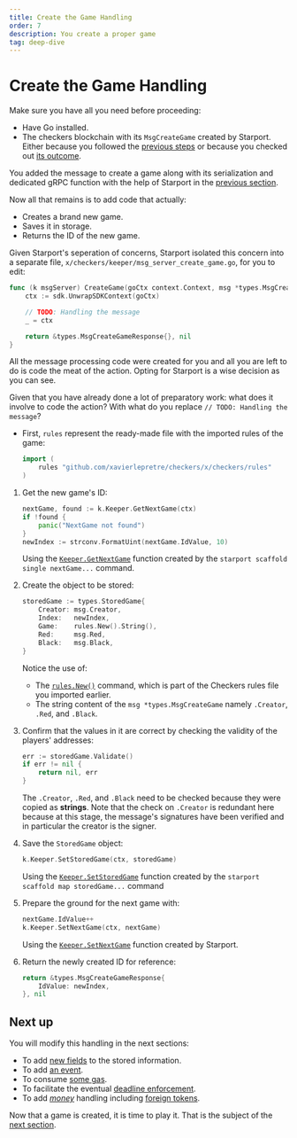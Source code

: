 ```yaml
---
title: Create the Game Handling
order: 7
description: You create a proper game
tag: deep-dive
---
```


# Create the Game Handling

<HighlightBox type="info">

Make sure you have all you need before proceeding:

* Have Go installed.
* The checkers blockchain with its `MsgCreateGame` created by Starport. Either because you followed the [previous steps](./03-starport-04-create-message) or because you checked out [its outcome](https://github.com/cosmos/b9-checkers-academy-draft/tree/create-game-msg).

</HighlightBox>

You added the message to create a game along with its serialization and dedicated gRPC function with the help of Starport in the [previous section](./03-starport-04-create-message).

Now all that remains is to add code that actually:

* Creates a brand new game.
* Saves it in storage.
* Returns the ID of the new game.

Given Starport's seperation of concerns, Starport isolated this concern into a separate file, `x/checkers/keeper/msg_server_create_game.go`, for you to edit:

```go [https://github.com/cosmos/b9-checkers-academy-draft/blob/e78cba34926ba0adee23febb1ce44774e2c466b3/x/checkers/keeper/msg_server_create_game.go#L10-L17]
func (k msgServer) CreateGame(goCtx context.Context, msg *types.MsgCreateGame) (*types.MsgCreateGameResponse, error) {
    ctx := sdk.UnwrapSDKContext(goCtx)

    // TODO: Handling the message
    _ = ctx

    return &types.MsgCreateGameResponse{}, nil
}
```

All the message processing code were created for you and all you are left to do is code the meat of the action. Opting for Starport is a wise decision as you can see.

Given that you have already done a lot of preparatory work: what does it involve to code the action? With what do you replace `// TODO: Handling the message`?

* First, `rules` represent the ready-made file with the imported rules of the game:

    ```go
    import (
        rules "github.com/xavierlepretre/checkers/x/checkers/rules"
    )
    ```

1. Get the new game's ID:

    ```go [https://github.com/cosmos/b9-checkers-academy-draft/blob/d59a74496a96018c57fdff72c443980c08416499/x/checkers/keeper/msg_server_create_game.go#L15-L19]
    nextGame, found := k.Keeper.GetNextGame(ctx)
    if !found {
        panic("NextGame not found")
    }
    newIndex := strconv.FormatUint(nextGame.IdValue, 10)
    ```

    Using the [`Keeper.GetNextGame`](https://github.com/cosmos/b9-checkers-academy-draft/blob/d59a74496a96018c57fdff72c443980c08416499/x/checkers/keeper/next_game.go#L17) function created by the `starport scaffold single nextGame...` command.

2. Create the object to be stored:

    ```go [https://github.com/cosmos/b9-checkers-academy-draft/blob/d59a74496a96018c57fdff72c443980c08416499/x/checkers/keeper/msg_server_create_game.go#L20-L26]
    storedGame := types.StoredGame{
        Creator: msg.Creator,
        Index:   newIndex,
        Game:    rules.New().String(),
        Red:     msg.Red,
        Black:   msg.Black,
    }
    ```

    Notice the use of:

    * The [`rules.New()`](https://github.com/cosmos/b9-checkers-academy-draft/blob/d59a74496a96018c57fdff72c443980c08416499/x/checkers/rules/checkers.go#L122) command, which is part of the Checkers rules file you imported earlier.
    * The string content of the `msg *types.MsgCreateGame` namely `.Creator`, `.Red`, and `.Black`.

3. Confirm that the values in it are correct by checking the validity of the players' addresses:

    ```go [https://github.com/cosmos/b9-checkers-academy-draft/blob/d59a74496a96018c57fdff72c443980c08416499/x/checkers/keeper/msg_server_create_game.go#L27-L30]
    err := storedGame.Validate()
    if err != nil {
        return nil, err
    }
    ```

    The `.Creator`, `.Red`, and `.Black` need to be checked because they were copied as **strings**. Note that the check on `.Creator` is redundant here because at this stage, the message's signatures have been verified and in particular the creator is the signer.

4. Save the `StoredGame` object:

    ```go [https://github.com/cosmos/b9-checkers-academy-draft/blob/d59a74496a96018c57fdff72c443980c08416499/x/checkers/keeper/msg_server_create_game.go#L31]
    k.Keeper.SetStoredGame(ctx, storedGame)
    ```

    Using the [`Keeper.SetStoredGame`](https://github.com/cosmos/b9-checkers-academy-draft/blob/d59a74496a96018c57fdff72c443980c08416499/x/checkers/keeper/stored_game.go#L10) function created by the `starport scaffold map storedGame...` command

5. Prepare the ground for the next game with:

    ```go [https://github.com/cosmos/b9-checkers-academy-draft/blob/d59a74496a96018c57fdff72c443980c08416499/x/checkers/keeper/msg_server_create_game.go#L33-L34]
    nextGame.IdValue++
    k.Keeper.SetNextGame(ctx, nextGame)
    ```

    Using the [`Keeper.SetNextGame`](https://github.com/cosmos/b9-checkers-academy-draft/blob/d59a74496a96018c57fdff72c443980c08416499/x/checkers/keeper/next_game.go#L10) function created by Starport.

6. Return the newly created ID for reference:

    ```go [https://github.com/cosmos/b9-checkers-academy-draft/blob/d59a74496a96018c57fdff72c443980c08416499/x/checkers/keeper/msg_server_create_game.go#L36-L38]
    return &types.MsgCreateGameResponse{
        IdValue: newIndex,
    }, nil
    ```

## Next up

You will modify this handling in the next sections:

* To add [new fields](./03-starport-09-game-fifo) to the stored information.
* To add [an event](./03-starport-07-events).
* To consume [some gas](./03-starport-gas-meter).
* To facilitate the eventual [deadline enforcement](03-starport-12-game-forfeit).
* To add [_money_](03-starport-13-game-wager) handling including [foreign tokens](./03-starport-16-wager-denom).

Now that a game is created, it is time to play it. That is the subject of the [next section](./03-starport-06-play-game).
